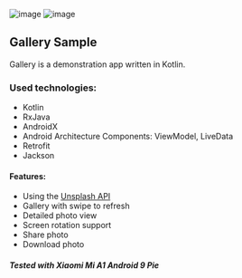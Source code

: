 ![image](https://img.shields.io/badge/platform-android-green.svg) ![image](https://img.shields.io/badge/language-kotlin-blue.svg)

## Gallery Sample
Gallery is a demonstration app written in Kotlin.

### Used technologies:
- Kotlin
- RxJava
- AndroidX
- Android Architecture Components: ViewModel, LiveData
- Retrofit
- Jackson

#### Features:
- Using the <a href="https://unsplash.com/developers">Unsplash API</a>
- Gallery with swipe to refresh
- Detailed photo view
- Screen rotation support
- Share photo
- Download photo

##### Tested with Xiaomi Mi A1 Android 9 Pie

